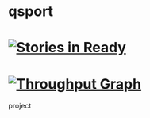 qsport
======
[![Stories in Ready](https://badge.waffle.io/nurzhol/qsport.svg?label=ready&title=Ready)](http://waffle.io/nurzhol/qsport)
======
[![Throughput Graph](https://graphs.waffle.io/nurzhol/qsport/throughput.svg)](https://waffle.io/nurzhol/qsport/metrics)
 ======
project